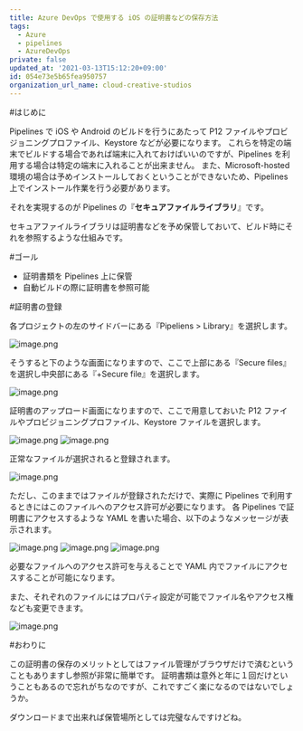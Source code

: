 ```yaml
---
title: Azure DevOps で使用する iOS の証明書などの保存方法
tags:
  - Azure
  - pipelines
  - AzureDevOps
private: false
updated_at: '2021-03-13T15:12:20+09:00'
id: 054e73e5b65fea950757
organization_url_name: cloud-creative-studios
---
```

#はじめに

Pipelines で iOS や Android のビルドを行うにあたって P12 ファイルやプロビジョニングプロファイル、Keystore などが必要になります。
これらを特定の端末でビルドする場合であれば端末に入れておけばいいのですが、Pipelines を利用する場合は特定の端末に入れることが出来ません。
また、Microsoft-hosted 環境の場合は予めインストールしておくということができないため、Pipelines 上でインストール作業を行う必要があります。

それを実現するのが Pipelines の『**セキュアファイルライブラリ**』です。

セキュアファイルライブラリは証明書などを予め保管しておいて、ビルド時にそれを参照するような仕組みです。


#ゴール

- 証明書類を Pipelines 上に保管
- 自動ビルドの際に証明書を参照可能

#証明書の登録

各プロジェクトの左のサイドバーにある『Pipeliens > Library』を選択します。

![image.png](https://qiita-image-store.s3.ap-northeast-1.amazonaws.com/0/19224/9f33a201-abfa-0bf1-374c-1a004239e40a.png)

そうすると下のような画面になりますので、ここで上部にある『Secure files』を選択し中央部にある『+Secure file』を選択します。

![image.png](https://qiita-image-store.s3.ap-northeast-1.amazonaws.com/0/19224/9117cccb-f668-ffea-452a-6863b5731d0b.png)

証明書のアップロード画面になりますので、ここで用意しておいた P12 ファイルやプロビジョニングプロファイル、Keystore ファイルを選択します。

![image.png](https://qiita-image-store.s3.ap-northeast-1.amazonaws.com/0/19224/174fb35b-252f-673d-4e1b-1d092a01d5cf.png)
![image.png](https://qiita-image-store.s3.ap-northeast-1.amazonaws.com/0/19224/95bc9a69-5f93-7368-63c9-effdfbb5a9e2.png)

正常なファイルが選択されると登録されます。

![image.png](https://qiita-image-store.s3.ap-northeast-1.amazonaws.com/0/19224/bab928c3-54ce-df16-91b2-979373a9f630.png)

ただし、このままではファイルが登録されただけで、実際に Pipelines で利用するときにはこのファイルへのアクセス許可が必要になります。
各 Pipelines で証明書にアクセスするような YAML を書いた場合、以下のようなメッセージが表示されます。

![image.png](https://qiita-image-store.s3.ap-northeast-1.amazonaws.com/0/19224/51ee22a6-9043-7389-940e-7043bc838768.png)
![image.png](https://qiita-image-store.s3.ap-northeast-1.amazonaws.com/0/19224/058f364f-2354-f21a-26fd-805315419288.png)
![image.png](https://qiita-image-store.s3.ap-northeast-1.amazonaws.com/0/19224/7d0bba71-d2a2-a701-4dd5-419f21944085.png)

必要なファイルへのアクセス許可を与えることで YAML 内でファイルにアクセスすることが可能になります。

また、それぞれのファイルにはプロパティ設定が可能でファイル名やアクセス権なども変更できます。

![image.png](https://qiita-image-store.s3.ap-northeast-1.amazonaws.com/0/19224/ed1a6548-3e0e-45e9-d27a-bff321612f7f.png)

#おわりに

この証明書の保存のメリットとしてはファイル管理がブラウザだけで済むということもありますし参照が非常に簡単です。
証明書類は意外と年に１回だけということもあるので忘れがちなのですが、これですごく楽になるのではないでしょうか。

ダウンロードまで出来れば保管場所としては完璧なんですけどね。
